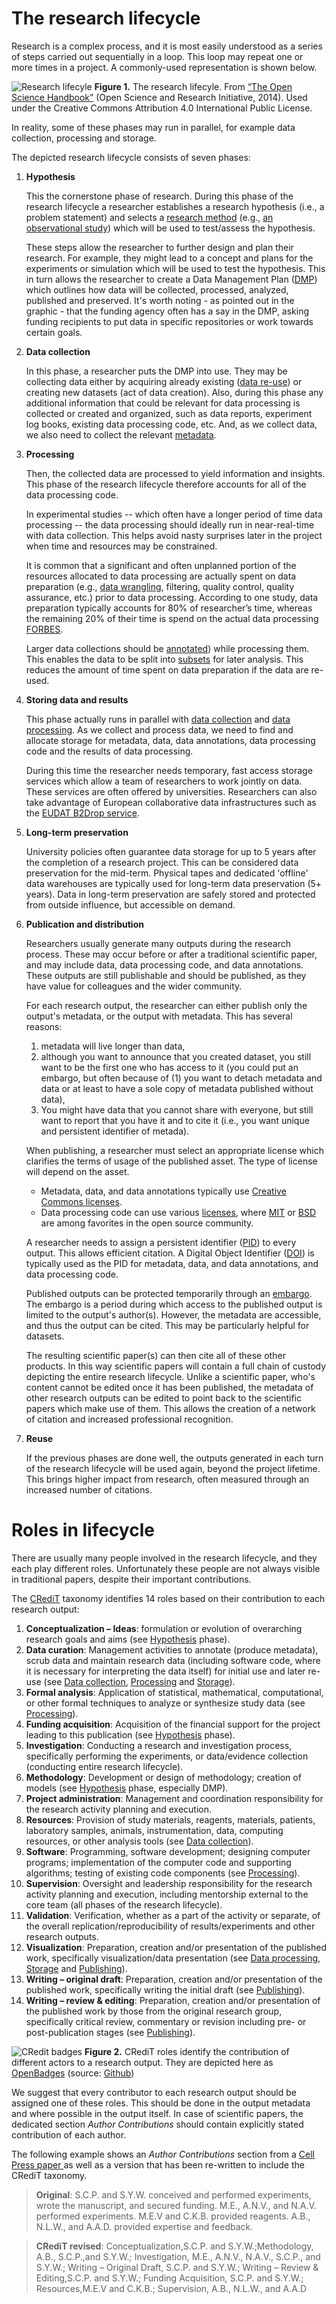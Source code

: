 # The research lifecycle

Research is a complex process, and it is most easily understood as a series of steps carried out sequentially in a loop. This loop may repeat one or more times in a project. A commonly-used representation is shown below.

![Research lifecyle](./img/ResearchLifecycle_foster.png)
**Figure 1.** The research lifecyle. From [“The Open Science Handbook”](https://www.fosteropenscience.eu/sites/default/files/pdf/3986.pdf) (Open Science and Research Initiative, 2014). Used under the Creative Commons Attribution 4.0 International Public License.

In reality, some of these phases may run in parallel, for example data collection, processing and storage.

The depicted research lifecycle consists of seven phases:

 1. **Hypothesis** <a name = "hypothesis"></a>

    This the cornerstone phase of research. During this phase of the research lifecycle a researcher establishes a research hypothesis (i.e., a problem statement) and selects a [research method](https://libguides.newcastle.edu.au/researchmethods) (e.g., [an observational study](http://www.psychologyandsociety.com/observationalstudy.html)) which will be used to test/assess the hypothesis.

    These steps allow the researcher to further design and plan their research. For example, they might lead to a concept and plans for the experiments or simulation which will be used to test the hypothesis. This in turn allows the researcher to create a Data Management Plan ([DMP]((https://dmponline.deic.dk/))) which outlines how data will be collected, processed, analyzed, published and preserved. It's worth noting - as pointed out in the graphic - that the funding agency often has a say in the DMP, asking funding recipients to put data in specific repositories or work towards certain goals.

 2. **Data collection** <a name = "data-collection"></a>

    In this phase, a researcher puts the DMP into use. They may be collecting data either by acquiring already existing ([data re-use](https://nnlm.gov/data/thesaurus/data-reuse)) or creating new datasets (act of data creation). Also, during this phase any additional information that could be relevant for data processing is collected or created and organized, such as data reports, experiment log books, existing data processing code, etc. And, as we collect data, we also need to collect the relevant [metadata](https://en.wikipedia.org/wiki/Metadata).


 3. **Processing** <a name = "data-processing"></a>

    Then, the collected data are processed to yield information and insights. This phase of the research lifecycle therefore accounts for all of the data processing code.

    In experimental studies -- which often have a longer period of time data processing -- the data processing should ideally run in near-real-time with data collection. This helps avoid nasty surprises later in the project when time and resources may be constrained.

    It is common that a significant and often unplanned portion of the resources allocated to data processing are actually spent on data preparation (e.g., [data wrangling](https://en.wikipedia.org/wiki/Data_wrangling), filtering, quality control, quality assurance, etc.) prior to data processing. According to one study, data preparation typically accounts for 80% of researcher’s time, whereas the remaining 20% of their time is spend on the actual data processing [FORBES](https://bit.ly/2WwVPho).

    Larger data collections should be [annotated](https://zenodo.org/record/3522413)) while processing them. This enables the data to be split into [subsets](https://en.wikipedia.org/wiki/Subsetting) for later analysis. This reduces the amount of time spent on data preparation if the data are re-used.


 4. **Storing data and results** <a name = "data-storing"></a>

    This phase actually runs in parallel with [data collection](#data-collection) and [data processing](#data-processing). As we collect and process data, we need to find and allocate storage for metadata, data, data annotations, data processing code and the results of data processing.

    During this time the researcher needs temporary, fast access storage services which allow a team of researchers to work jointly on data. These services are often offered by universities. Researchers can also take advantage of European collaborative data infrastructures such as the [EUDAT B2Drop service](https://www.eudat.eu/services/b2drop).


 5. **Long-term preservation** <a name = "long-term-preservation"></a>

    University policies often guarantee data storage for up to 5 years after the completion of a research project. This can be considered data preservation for the mid-term. Physical tapes and dedicated 'offline' data warehouses are typically used for long-term data preservation (5+ years). Data in long-term preservation are safely stored and protected from outside influence, but accessible on demand.


 6. **Publication and distribution** <a name = "publishing"></a>

    Researchers usually generate many outputs during the research process. These may occur before or after a traditional scientific paper, and may include data, data processing code, and data annotations. These outputs are still publishable and should be published, as they have value for colleagues and the wider community.

    For each research output, the researcher can either publish only the output's metadata, or the output with metadata. This has several reasons:
    1. metadata will live longer than data,
    2. although you want to announce that you created dataset, you still want to be the first one who has access to it (you could put an embargo, but often because of (1) you want to detach metadata and data or at least to have a sole copy of metadata published without data),
    3. You might have data that you cannot share with everyone, but still want to report that you have it and to cite it (i.e., you want unique and persistent identifier of metada).

    When publishing, a researcher must select an appropriate license which clarifies the terms of usage of the published asset. The type of license will depend on the asset.

    - Metadata, data, and data annotations typically use [Creative Commons licenses](https://creativecommons.org/choose/).
    - Data processing code can use various [licenses](https://choosealicense.com/), where [MIT](https://opensource.org/licenses/MIT) or [BSD](https://opensource.org/licenses/BSD-3-Clause) are among favorites in the open source community.

    A researcher needs to assign a persistent identifier ([PID](https://support.orcid.org/hc/en-us/articles/360006971013-What-are-Persistent-identifiers-PIDs-)) to every output. This allows efficient citation. A Digital Object Identifier ([DOI](https://en.wikipedia.org/wiki/Digital_object_identifier)) is typically used as the PID for metadata, data, and data annotations, and data processing code.

    Published outputs can be protected temporarily through an [embargo](https://en.wikipedia.org/wiki/Embargo_(academic_publishing)). The embargo is a period during which access to the published output is limited to the output's author(s). However, the metadata are accessible, and thus the output can be cited. This may be particularly helpful for datasets.

    The resulting scientific paper(s) can then cite all of these other products. In this way scientific papers will contain a full chain of custody depicting the entire research lifecycle. Unlike a scientific paper, who's content cannot be edited once it has been published, the metadata of other research outputs can be edited to point back to the scientific papers which make use of them. This allows the creation of a network of citation and increased professional recognition.


 7. **Reuse** <a name = "reuse"></a>

    If the previous phases are done well, the outputs generated in each turn of the research lifecycle will be used again, beyond the project lifetime. This brings higher impact from research, often measured through an increased number of citations.


# Roles in lifecycle

There are usually many people involved in the research lifecycle, and they each play different roles. Unfortunately these people are not always visible in traditional papers, despite their important contributions.

The [CRediT](https://casrai.org/credit/) taxonomy identifies 14 roles based on their contribution to each research output:

 1. **Conceptualization – Ideas**: formulation or evolution of overarching research goals and aims (see [Hypothesis](#hypothesis) phase).
 2. **Data curation**: Management activities to annotate (produce metadata), scrub data and maintain research data (including software code, where it is necessary for interpreting the data itself) for initial use and later re-use (see [Data collection](#data-collection), [Processing](#data-processing) and [Storage](#data-storing)).
 3. **Formal analysis**: Application of statistical, mathematical, computational, or other formal  techniques to analyze or synthesize study data (see [Processing](#data-processing)).
 4. **Funding acquisition**: Acquisition of the financial support for the project leading to this  publication (see [Hypothesis](#hypothesis) phase).
 5. **Investigation**: ​Conducting a research and investigation process, specifically performing the  experiments, or data/evidence collection (conducting entire research lifecycle).
 6. **Methodology**: Development or design of methodology; creation of models (see [Hypothesis](#hypothesis) phase, especially DMP).
 7. **Project administration**: Management and coordination responsibility for the research activity planning and execution.
 8. **Resources**: Provision of study materials, reagents, materials, patients, laboratory samples,  animals, instrumentation, data, computing resources, or other analysis tools (see [Data collection](#data-collection)).
 9. **Software**: Programming, software development; designing computer programs; implementation of the computer code and supporting algorithms; testing of existing code components (see [Processing](#data-processing)).
 10. **Supervision**: Oversight and leadership responsibility for the research activity planning and execution, including mentorship external to the core team (all phases of the research lifecycle).
 11. **Validation**: Verification, whether as a part of the activity or separate, of the overall replication/reproducibility of results/experiments and other research outputs.
 12. **Visualization**: Preparation, creation and/or presentation of the published work, specifically visualization/data presentation (see [Data processing](#data-processing), [Storage](#data-storing) and [Publishing](#publishing)).
 13. **Writing – original draft**: Preparation, creation and/or presentation of the published work, specifically writing the initial draft (see [Publishing](#publishing)).
 14. **Writing – review & editing**: Preparation, creation and/or presentation of the published work by those from the original research group, specifically critical review, commentary or revision including pre- or post-publication stages (see [Publishing](#publishing)).

![CRedit badges](./img/badges.png)
**Figure 2.** CRediT roles identify the contribution of different actors to a research output. They are depicted here as [OpenBadges](https://openbadges.org/about/) (source: [Github](https://github.com/akenall/Open-Contributorship-Badges/blob/master/Badge%20Files.md))

We suggest that every contributor to each research output should be assigned one of these roles. This should be done in the output metadata and where possible in the output itself. In case of scientific papers, the dedicated section *Author Contributions* should contain explicitly stated contribution of each author.

The following example shows an *Author Contributions* section from a [Cell Press paper ](https://www.cell.com/cell-stem-cell/fulltext/S1934-5909(15)00062-4) as well as a version that has been re-written to include the CRediT taxonomy.

> **Original**: S.C.P. and S.Y.W. conceived and performed experiments, wrote the manuscript, and secured funding. M.E., A.N.V., and N.A.V. performed experiments. M.E.V and C.K.B. provided reagents. A.B., N.L.W., and A.A.D. provided expertise and feedback.

> **CRediT revised**: Conceptualization,S.C.P. and S.Y.W.;Methodology, A.B., S.C.P.,and S.Y.W.; Investigation, M.E., A.N.V., N.A.V., S.C.P., and S.Y.W.; Writing – Original Draft, S.C.P. and S.Y.W.; Writing – Review & Editing,S.C.P. and S.Y.W.; Funding Acquisition, S.C.P. and S.Y.W.; Resources,M.E.V and C.K.B.; Supervision, A.B., N.L.W., and A.A.D
